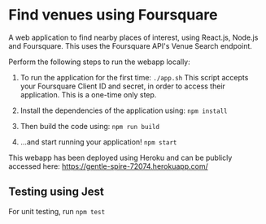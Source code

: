 # Find venues using Foursquare
A web application to find nearby places of interest, using React.js, Node.js and Foursquare. This uses the Foursquare API's Venue Search endpoint.

Perform the following steps to run the webapp locally: 

1) To run the application for the first time:
`./app.sh`
This script accepts your Foursquare Client ID and secret, in order to access their application. This is a one-time only step.

2) Install the dependencies of the application using:
`npm install`

3) Then build the code using:
`npm run build`

4) ...and start running your application!
`npm start`

This webapp has been deployed using Heroku and can be publicly accessed here: https://gentle-spire-72074.herokuapp.com/

## Testing using Jest
For unit testing, run `npm test`

